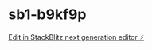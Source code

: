 # sb1-b9kf9p

[Edit in StackBlitz next generation editor ⚡️](https://stackblitz.com/~/github.com/felipehmora/sb1-b9kf9p)